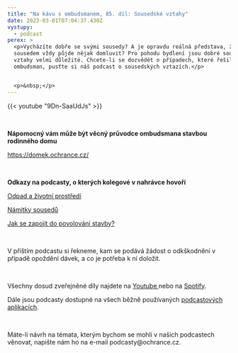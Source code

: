 ```yaml
---
title: "Na kávu s ombudsmanem, 85. díl: Sousedské vztahy"
date: 2023-03-01T07:04:37.430Z
vystupy:
  - podcast
perex: >
  <p>Vycházíte dobře se svými sousedy? A je opravdu reálná představa, že se se
  sousedem vždy půjde nějak domluvit? Pro pohodu bydlení jsou dobré sousedské
  vztahy velmi důležité. Chcete-li se dozvědět o případech, které řešil
  ombudsman, pusťte si náš podcast o sousedských vztazích.</p>


  <p>&nbsp;</p>
---
```



{{< youtube "9Dn-SaaUdJs" >}}



<p>&nbsp;</p>

<p><strong>Nápomocný vám může být věcný průvodce ombudsmana stavbou rodinného domu</strong></p>

<p><a href="https://domek.ochrance.cz/">https://domek.ochrance.cz/</a></p>

<p>&nbsp;</p>

<p><strong>Odkazy na podcasty, o kterých kolegové v&nbsp;nahrávce hovoří</strong></p>

<p><a href="https://www.ochrance.cz/aktualne/na_kavu_s_ombudsmanem_26-_dil_odpad_a_zivotni_prostredi/">Odpad a životní prostředí</a></p>

<p><a href="https://www.ochrance.cz/aktualne/na_kavu_s_ombudsmanem_68-_dil_namitky_sousedu/">Námitky sousedů</a></p>

<p><a href="https://www.ochrance.cz/aktualne/na_kavu_s_ombudsmanem_54-_dil_jak_se_zapojit_do_povolovani_stavby/">Jak se zapojit do povolování stavby?</a></p>

<p>&nbsp;</p>

<p>V příštím podcastu si řekneme, kam se podává žádost o odkškodnění v případě opoždění dávek, a co je potřeba k&nbsp;ní doložit.</p>

<p>&nbsp;</p>

<p>Všechny dosud zveřejněné díly najdete&nbsp;na <a href="https://www.youtube.com/playlist?list=PLWNv_IxgJdEKvV9-ZYu7VTxvc1SjDRb2i">Youtube&nbsp;</a>nebo na&nbsp;<a href="https://open.spotify.com/show/0cUUj1UIaAu3hYzWgLNO6P?fbclid=IwAR2BbFgIdbE2Ke8LubN8m-iVR5KLLj0KsZH-Q96QqzpVYM1WVG3_NFuAel4">Spotify</a>.</p>

<p>Dále jsou podcasty dostupné na&nbsp;všech běžně používaných <a href="https://anchor.fm/nakavusombudsmanem">podcastových aplikacích</a>.</p>

<p>&nbsp;</p>

<p>Máte-li návrh na témata, kterým bychom se mohli v našich podcastech věnovat, napište nám ho na e-mail podcasty@ochrance.cz.</p>
